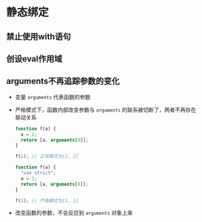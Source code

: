 # 静态绑定

## 禁止使用with语句

## 创设eval作用域

## arguments不再追踪参数的变化

+ 变量 `arguments` 代表函数的参数

+ 严格模式下，函数内部改变参数与 `arguments` 的联系被切断了，两者不再存在联动关系

    ```js
    function f(a) {
      a = 2;
      return [a, arguments[0]];
    }

    f(1); // 正常模式为[2, 2]

    function f(a) {
      "use strict";
      a = 2;
      return [a, arguments[0]];
    }

    f(1); // 严格模式为[2, 1]
    ```

+ 改变函数的参数，不会反应到 `arguments` 对象上来
